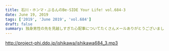 ```yaml
---
title: 石川・ホンマ・ぶるんのBe-SIDE Your Life! vol.684-3
date: June 19, 2019
tags: ['2019', 'June 2019', 'vol.684']
draft: false
summary: 独身男性の先を見越しすぎた心配事についてたくさんメールありがとうございました！MIURA
---
```


http://project-phi.ddo.jp/ishikawa/ishikawa684_3.mp3